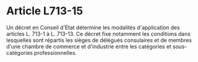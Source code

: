 # Article L713-15

Un décret en Conseil d'Etat détermine les modalités d'application des articles L. 713-1 à L. 713-13. Ce décret fixe notamment les conditions dans lesquelles sont répartis les sièges de délégués consulaires et de membres d'une chambre de commerce et d'industrie entre les catégories et sous-catégories professionnelles.
